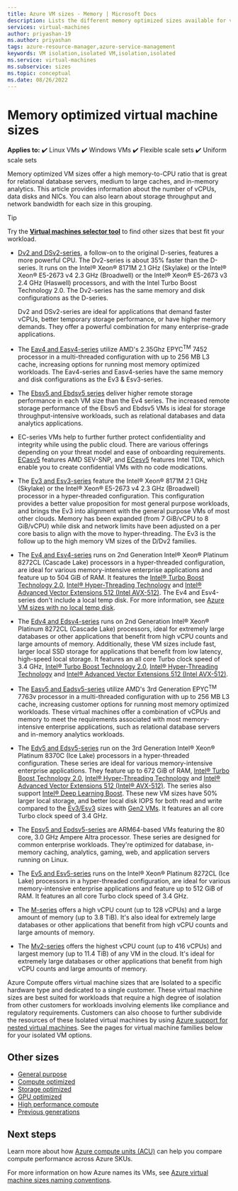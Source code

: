 ```yaml
---
title: Azure VM sizes - Memory | Microsoft Docs
description: Lists the different memory optimized sizes available for virtual machines in Azure. Lists information about the number of vCPUs, data disks, and NICs as well as storage throughput and network bandwidth for sizes in this series.
services: virtual-machines
author: priyashan-19
ms.author: priyashan
tags: azure-resource-manager,azure-service-management
keywords: VM isolation,isolated VM,isolation,isolated
ms.service: virtual-machines
ms.subservice: sizes
ms.topic: conceptual
ms.date: 08/26/2022
---
```


# Memory optimized virtual machine sizes

**Applies to:** :heavy_check_mark: Linux VMs :heavy_check_mark: Windows VMs :heavy_check_mark: Flexible scale sets :heavy_check_mark: Uniform scale sets

Memory optimized VM sizes offer a high memory-to-CPU ratio that is great for relational database servers, medium to large caches, and in-memory analytics. This article provides information about the number of vCPUs, data disks and NICs. You can also learn about storage throughput and network bandwidth for each size in this grouping.

> [!TIP]
> Try the **[Virtual machines selector tool](https://aka.ms/vm-selector)** to find other sizes that best fit your workload.

- [Dv2 and DSv2-series](dv2-dsv2-series-memory.md), a follow-on to the original D-series, features a more powerful CPU. The Dv2-series is about 35% faster than the D-series. It runs on the Intel&reg; Xeon&reg; 8171M 2.1 GHz (Skylake) or the Intel&reg; Xeon&reg; E5-2673 v4 2.3 GHz (Broadwell) or the Intel&reg; Xeon&reg; E5-2673 v3 2.4 GHz (Haswell) processors, and with the Intel Turbo Boost Technology 2.0. The Dv2-series has the same memory and disk configurations as the D-series.

    Dv2 and DSv2-series are ideal for applications that demand faster vCPUs, better temporary storage performance, or have higher memory demands. They offer a powerful combination for many enterprise-grade applications.

- The [Eav4 and Easv4-series](eav4-easv4-series.md) utilize AMD's 2.35Ghz EPYC<sup>TM</sup> 7452 processor in a multi-threaded configuration with up to 256 MB L3 cache, increasing options for running most memory optimized workloads. The Eav4-series and Easv4-series have the same memory and disk configurations as the Ev3 & Esv3-series.

- The [Ebsv5 and Ebdsv5 series](ebdsv5-ebsv5-series.md) deliver higher remote storage performance in each VM size than the Ev4 series. The increased remote storage performance of the Ebsv5 and Ebdsv5 VMs is ideal for storage throughput-intensive workloads, such as relational databases and data analytics applications. 

- EC-series VMs help to further further protect confidentiality and integrity while using the public cloud. There are various offerings depending on your threat model and ease of onboarding requirements. [ECasv5](ecasv5-ecadsv5-series.md) features AMD SEV-SNP, and [ECesv5](ecesv5-ecedsv5-series.md) features Intel TDX, which enable you to create confidential VMs with no code modications.

- The [Ev3 and Esv3-series](ev3-esv3-series.md) feature the Intel&reg; Xeon&reg; 8171M 2.1 GHz (Skylake) or the Intel&reg; Xeon&reg; E5-2673 v4 2.3 GHz (Broadwell) processor in a hyper-threaded configuration. This configuration provides a better value proposition for most general purpose workloads, and brings the Ev3 into alignment with the general purpose VMs of most other clouds. Memory has been expanded (from 7 GiB/vCPU to 8 GiB/vCPU) while disk and network limits have been adjusted on a per core basis to align with the move to hyper-threading. The Ev3 is the follow up to the high memory VM sizes of the D/Dv2 families.

- The [Ev4 and Esv4-series](ev4-esv4-series.md) runs on 2nd Generation Intel&reg; Xeon&reg; Platinum 8272CL (Cascade Lake) processors in a hyper-threaded configuration, are ideal for various memory-intensive enterprise applications and feature up to 504 GiB of RAM. It features  the [Intel&reg; Turbo Boost Technology 2.0](https://www.intel.com/content/www/us/en/architecture-and-technology/turbo-boost/turbo-boost-technology.html), [Intel&reg; Hyper-Threading Technology](https://www.intel.com/content/www/us/en/architecture-and-technology/hyper-threading/hyper-threading-technology.html) and [Intel&reg; Advanced Vector Extensions 512 (Intel AVX-512)](https://www.intel.com/content/www/us/en/architecture-and-technology/avx-512-overview.html). The Ev4 and Esv4-series don't include a local temp disk. For more information, see  [Azure VM sizes with no local temp disk](azure-vms-no-temp-disk.yml).

- The [Edv4 and Edsv4-series](edv4-edsv4-series.md) runs on 2nd Generation Intel&reg; Xeon&reg; Platinum 8272CL (Cascade Lake) processors, ideal for extremely large databases or other applications that benefit from high vCPU counts and large amounts of memory. Additionally, these VM sizes include fast, larger local SSD storage for applications that benefit from low latency, high-speed local storage. It features an all core Turbo clock speed of 3.4 GHz, [Intel&reg; Turbo Boost Technology 2.0](https://www.intel.com/content/www/us/en/architecture-and-technology/turbo-boost/turbo-boost-technology.html), [Intel&reg; Hyper-Threading Technology](https://www.intel.com/content/www/us/en/architecture-and-technology/hyper-threading/hyper-threading-technology.html) and [Intel&reg; Advanced Vector Extensions 512 (Intel AVX-512)](https://www.intel.com/content/www/us/en/architecture-and-technology/avx-512-overview.html).

- The [Easv5 and Eadsv5-series](easv5-eadsv5-series.md) utilize AMD's 3rd Generation EPYC<sup>TM</sup> 7763v processor in a multi-threaded configuration with up to 256 MB L3 cache, increasing customer options for running most memory optimized workloads. These virtual machines offer a combination of vCPUs and memory to meet the requirements associated with most memory-intensive enterprise applications, such as relational database servers and in-memory analytics workloads. 

- The [Edv5 and Edsv5-series](edv5-edsv5-series.md) run on the 3rd Generation Intel&reg; Xeon&reg; Platinum 8370C (Ice Lake) processors in a hyper-threaded configuration. These series are ideal for various memory-intensive enterprise applications. They feature up to 672 GiB of RAM, [Intel&reg; Turbo Boost Technology 2.0](https://www.intel.com/content/www/us/en/architecture-and-technology/turbo-boost/turbo-boost-technology.html), [Intel&reg; Hyper-Threading Technology](https://www.intel.com/content/www/us/en/architecture-and-technology/hyper-threading/hyper-threading-technology.html) and [Intel&reg; Advanced Vector Extensions 512 (Intel&reg; AVX-512)](https://www.intel.com/content/www/us/en/architecture-and-technology/avx-512-overview.html). The series also support [Intel&reg; Deep Learning Boost](https://software.intel.com/content/www/us/en/develop/topics/ai/deep-learning-boost.html). These new VM sizes have 50% larger local storage, and better local disk IOPS for both read and write compared to the [Ev3/Esv3](./ev3-esv3-series.md) sizes with [Gen2 VMs](./generation-2.md). It features an all core Turbo clock speed of 3.4 GHz.

- The [Epsv5 and Epdsv5-series](epsv5-epdsv5-series.md) are ARM64-based VMs featuring the 80 core, 3.0 GHz Ampere Altra processor. These series are designed for common enterprise workloads. They're optimized for database, in-memory caching, analytics, gaming, web, and application servers running on Linux.

- The [Ev5 and Esv5-series](ev5-esv5-series.md) runs on the Intel&reg; Xeon&reg; Platinum 8272CL (Ice Lake) processors in a hyper-threaded configuration, are ideal for various memory-intensive enterprise applications and feature up to 512 GiB of RAM. It features an all core Turbo clock speed of 3.4 GHz.

- The [M-series](m-series.md) offers a high vCPU count (up to 128 vCPUs) and a large amount of memory (up to 3.8 TiB). It's also ideal for extremely large databases or other applications that benefit from high vCPU counts and large amounts of memory.

- The [Mv2-series](mv2-series.md) offers the highest vCPU count (up to 416 vCPUs) and largest memory (up to 11.4 TiB) of any VM in the cloud. It's ideal for extremely large databases or other applications that benefit from high vCPU counts and large amounts of memory.

Azure Compute offers virtual machine sizes that are Isolated to a specific hardware type and dedicated to a single customer. These virtual machine sizes are best suited for workloads that require a high degree of isolation from other customers for workloads involving elements like compliance and regulatory requirements. Customers can also choose to further subdivide the resources of these Isolated virtual machines by using [Azure support for nested virtual machines](https://azure.microsoft.com/blog/nested-virtualization-in-azure/). See the pages for virtual machine families below for your isolated VM options.

## Other sizes

- [General purpose](sizes-general.md)
- [Compute optimized](sizes-compute.md)
- [Storage optimized](sizes-storage.md)
- [GPU optimized](sizes-gpu.md)
- [High performance compute](sizes-hpc.md)
- [Previous generations](sizes-previous-gen.md)

## Next steps

Learn more about how [Azure compute units (ACU)](acu.md) can help you compare compute performance across Azure SKUs.

For more information on how Azure names its VMs, see [Azure virtual machine sizes naming conventions](./vm-naming-conventions.md).
